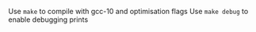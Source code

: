 Use `make` to compile with gcc-10 and optimisation flags
Use `make debug` to enable debugging prints
